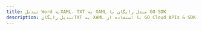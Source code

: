 ---title: تبدیل Word بهXAML، TXT به XAML مبدل رایگان یا GO SDKdescription: تبدیل رایگانTXT به XAML با استفاده از GO Cloud APIs & SDK. همچنین اسناد Microsoft Word و OpenOffice را در Cloud ایجاد، ویرایش و رندر کنید.---